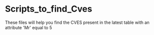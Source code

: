 # Scripts_to_find_Cves

These files will help you find the CVES present in the latest table with an attribute 'Mr' equal to 5
